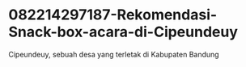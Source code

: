 # 082214297187-Rekomendasi-Snack-box-acara-di-Cipeundeuy
Cipeundeuy, sebuah desa yang terletak di Kabupaten Bandung
